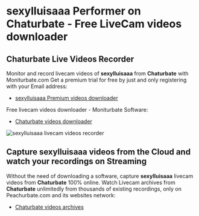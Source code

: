 # sexylluisaaa Performer on Chaturbate - Free LiveCam videos downloader

## Chaturbate Live Videos Recorder

Monitor and record livecam videos of **sexylluisaaa** from **Chaturbate** with Moniturbate.com
Get a premium trial for free by just and only registering with your Email address:
* [sexylluisaaa Premium videos downloader](https://moniturbate.com/request-demo-licence-key.html)

Free livecam videos downloader - Moniturbate Software:
* [Chaturbate videos downloader](https://moniturbate.com/moniturbate-download-software.html)

![sexylluisaaa livecam videos recorder](https://peachurnet.com/templates/moniturbate-software.png)


## Capture sexylluisaaa videos from the Cloud and watch your recordings on Streaming

Without the need of downloading a software, capture **sexylluisaaa** livecam videos from **Chaturbate** 100% online.
Watch Livecam archives from **Chaturbate** unlimitedly from thousands of existing recordings, only on Peachurbate.com and its websites network:
* [Chaturbate videos archives](https://peachurnet.com/)